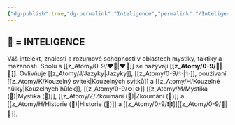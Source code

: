 ```yaml
---
{"dg-publish":true,"dg-permalink":"Inteligence","permalink":"/Inteligence/"}
---
```


## 📖 = INTELIGENCE
Váš intelekt, znalosti a rozumové schopnosti v oblastech mystiky, taktiky a mazanosti. Spolu s [[z_Atomy/0-9/❤️‍🔥\|❤️‍🔥]] se nazývají **[[z_Atomy/0-9/🧠\|🧠]]**. Ovlivňuje [[z_Atomy/J/Jazyky\|Jazyky]], [[z_Atomy/0-9/✨\|✨]], používaní [[z_Atomy/K/Kouzelný svitek\|Kouzelných svitků]] a [[z_Atomy/H/Kouzelné hůlky\|Kouzelných hůlek]], [[z_Atomy/0-9/⚙️\|⚙️]] [[z_Atomy/M/Mystika (📖)\|Mystika (📖)]], [[z_Atomy/Z/Zkoumání (📖)\|Zkoumání (📖)]] a [[z_Atomy/H/Historie (📖)\|Historie (📖)]] a [[z_Atomy/0-9/❗\|❗]][[z_Atomy/0-9/🧠\|🧠]].